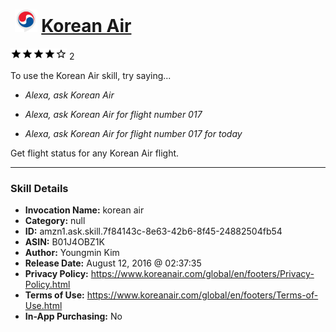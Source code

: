 # &nbsp;<img src="skill_icon" alt="Korean Air icon" width="36"> [Korean Air](http://alexa.amazon.com/#skills/amzn1.ask.skill.7f84143c-8e63-42b6-8f45-24882504fb54)
![4 stars](../../images/ic_star_black_18dp_1x.png)![4 stars](../../images/ic_star_black_18dp_1x.png)![4 stars](../../images/ic_star_black_18dp_1x.png)![4 stars](../../images/ic_star_black_18dp_1x.png)![4 stars](../../images/ic_star_border_black_18dp_1x.png) 2

To use the Korean Air skill, try saying...

* *Alexa, ask Korean Air*

* *Alexa, ask Korean Air for flight number 017*

* *Alexa, ask Korean Air for flight number 017 for today*

Get flight status for any Korean Air flight.

***

### Skill Details

* **Invocation Name:** korean air
* **Category:** null
* **ID:** amzn1.ask.skill.7f84143c-8e63-42b6-8f45-24882504fb54
* **ASIN:** B01J4OBZ1K
* **Author:** Youngmin Kim
* **Release Date:** August 12, 2016 @ 02:37:35
* **Privacy Policy:** https://www.koreanair.com/global/en/footers/Privacy-Policy.html
* **Terms of Use:** https://www.koreanair.com/global/en/footers/Terms-of-Use.html
* **In-App Purchasing:** No
